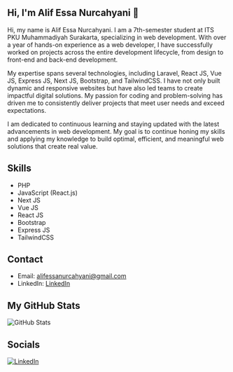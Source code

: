 ## Hi, I'm Alif Essa Nurcahyani 👋

Hi, my name is Alif Essa Nurcahyani. I am a 7th-semester student at ITS PKU Muhammadiyah Surakarta, specializing in web development. With over a year of hands-on experience as a web developer, I have successfully worked on projects across the entire development lifecycle, from design to front-end and back-end development.

My expertise spans several technologies, including Laravel, React JS, Vue JS, Express JS, Next JS, Bootstrap, and TailwindCSS. I have not only built dynamic and responsive websites but have also led teams to create impactful digital solutions. My passion for coding and problem-solving has driven me to consistently deliver projects that meet user needs and exceed expectations.

I am dedicated to continuous learning and staying updated with the latest advancements in web development. My goal is to continue honing my skills and applying my knowledge to build optimal, efficient, and meaningful web solutions that create real value.

<!--
**Al1en131/Al1en131** is a ✨ _special_ ✨ repository because its `README.md` (this file) appears on your GitHub profile.

Here are some ideas to get you started:

- 🔭 I’m currently working on ...
- 🌱 I’m currently learning ...
- 👯 I’m looking to collaborate on ...
- 🤔 I’m looking for help with ...
- 💬 Ask me about ...
- 📫 How to reach me: ...
- 😄 Pronouns: ...
- ⚡ Fun fact: ...
-->

## Skills
- PHP
- JavaScript (React.js)
- Next JS
- Vue JS
- React JS
- Bootstrap
- Express JS
- TailwindCSS

## Contact
- Email: alifessanurcahyani@gmail.com
- LinkedIn: [LinkedIn](https://www.linkedin.com/in/alif-essa-nurcahyani-4a0b85280/)


## My GitHub Stats
![GitHub Stats](https://github-readme-stats.vercel.app/api?username=Al1en131&show_icons=true&count_private=true)

## Socials
[![LinkedIn](https://img.shields.io/badge/LinkedIn-0077B5?style=flat-square&logo=linkedin&logoColor=white)](https://www.linkedin.com/in/alif-essa-nurcahyani-4a0b85280/)

